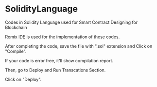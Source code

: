 # SolidityLanguage
Codes in Solidity Language used for Smart Contract Designing for Blockchain

Remix IDE is used for the implementation of these codes.

After completing the code, save the file with ".sol" extension and Click on "Compile".

If your code is error free, it'll show compilation report.

Then, go to Deploy and Run Transcations Section.

Click on "Deploy".
